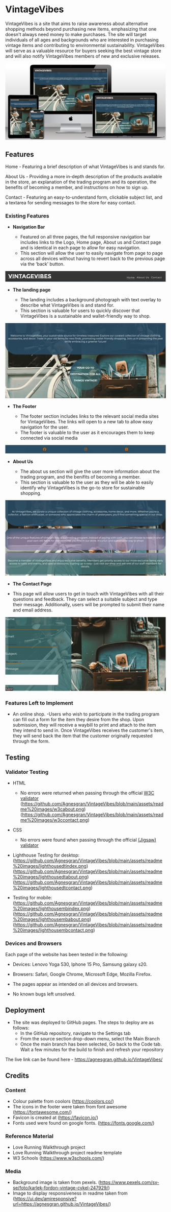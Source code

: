 # VintageVibes

VintageVibes is a site that aims to raise awareness about alternative shopping methods beyond purchasing new items, emphasizing that one doesn't always need money to make purchases. The site will target individuals of all ages and backgrounds who are interested in purchasing vintage items and contributing to environmental sustainability. VintageVibes will serve as a valuable resource for buyers seeking the best vintage store and will also notify VintageVibes members of new and exclusive releases.

![Responsice Mockup](https://github.com/Agnesgran/VintageVibes/blob/main/assets/readme%20images/landingmockup.png)

## Features 
Home - Featuring a brief description of what VintageVibes is and stands for.

About Us - Providing a more in-depth description of the products available in the store, an explanation of the trading program and its operation, the benefits of becoming a member, and instructions on how to sign up.

Contact - Featuring an easy-to-understand form, clickable subject list, and a textarea for sending messages to the store for easy contact.

### Existing Features

- __Navigation Bar__

  - Featured on all three pages, the full responsive navigation bar includes links to the Logo, Home page, About us and Contact page and is identical in each page to allow for easy navigation.
  - This section will allow the user to easily navigate from page to page across all devices without having to revert back to the previous page via the ‘back’ button. 

![Nav Bar](https://github.com/Agnesgran/VintageVibes/blob/main/assets/readme%20images/navbar.png)

- __The landing page__

  - The landing includes a background photograph with text overlay to describe what VintageVibes is and stand for.
  - This section is valuable for users to quickly discover that VintageVibes is a sustainable and wallet-friendly way to shop.

![Landing Page](https://github.com/Agnesgran/VintageVibes/blob/main/assets/readme%20images/landingpage.png)

- __The Footer__ 

  - The footer section includes links to the relevant social media sites for VintageVibes. The links will open to a new tab to allow easy navigation for the user. 
  - The footer is valuable to the user as it encourages them to keep connected via social media

![Footer](https://github.com/Agnesgran/VintageVibes/blob/main/assets/readme%20images/footer.png)

- __About Us__

  - The about us section will give the user more information about the trading program, and the benifits of becoming a member. 
  - This section is valuable to the user as they will be able to easily identify why VintageVibes is the go-to store for sustainable shopping.

![About Us](https://github.com/Agnesgran/VintageVibes/blob/main/assets/readme%20images/aboutus.png)

- __The Contact Page__

- This page will allow users to get in touch with VintageVibes with all their questions and feedback. They can select a suitable subject and type their message. Additionally, users will be prompted to submit their name and email address.

![Contact](https://github.com/Agnesgran/VintageVibes/blob/main/assets/readme%20images/contact.png)


### Features Left to Implement

- An online shop. 
-Users who wish to participate in the trading program can fill out a form for the item they desire from the shop. Upon submission, they will receive a waybill to print and attach to the item they intend to send in. Once VintageVibes receives the customer's item, they will send back the item that the customer originally requested through the form.

## Testing 

### Validator Testing 

- HTML
  - No errors were returned when passing through the official [W3C validator](https://github.com/Agnesgran/VintageVibes/blob/main/assets/readme%20images/w3cindex.png)
  (https://github.com/Agnesgran/VintageVibes/blob/main/assets/readme%20images/w3cabout.png)
  (https://github.com/Agnesgran/VintageVibes/blob/main/assets/readme%20images/w3ccontact.png)
- CSS
  - No errors were found when passing through the official [(Jigsaw) validator](https://github.com/Agnesgran/VintageVibes/blob/main/assets/readme%20images/w3ccss.png)

- Lighthouse 
Testing for desktop:
(https://github.com/Agnesgran/VintageVibes/blob/main/assets/readme%20images/lighthousedtindex.png)
(https://github.com/Agnesgran/VintageVibes/blob/main/assets/readme%20images/lighthousedtabout.png)
(https://github.com/Agnesgran/VintageVibes/blob/main/assets/readme%20images/lighthousedtcontact.png)

- Testing for mobile:
(https://github.com/Agnesgran/VintageVibes/blob/main/assets/readme%20images/lighthousembindex.png)
(https://github.com/Agnesgran/VintageVibes/blob/main/assets/readme%20images/lighthousembabout.png)
(https://github.com/Agnesgran/VintageVibes/blob/main/assets/readme%20images/lighthousembcontact.png)

### Devices and Browsers

Each page of the website has been tested in the following:
- Devices:
Lenovo Yoga 530,
Iphone 15 Pro,
Samsung galaxy s20.

- Browsers: 
Safari,
Google Chrome,
Microsoft Edge,
Mozilla Firefox.

- The pages appear as intended on all devices and browsers. 

- No known bugs left unsolved.

## Deployment

- The site was deployed to GitHub pages. The steps to deploy are as follows: 
  - In the GitHub repository, navigate to the Settings tab 
  - From the source section drop-down menu, select the Main Branch
  - Once the main branch has been selected, Go back to the Code tab. Wait a few minutes for the build to finish and refresh your repository 

The live link can be found here - https://agnesgran.github.io/VintageVibes/


## Credits 

### Content 

- Colour palette from coolors (https://coolors.co/)
- The icons in the footer were taken from font awesome (https://fontawesome.com/)
- Favicon is created at (https://favicon.io/)
- Fonts used were found on google fonts. (https://fonts.google.com/)

### Reference Material

- Love Running Walkthrough project
- Love Running Walkthrough project readme template
- W3 Schools (https://www.w3schools.com/)

### Media

- Background image is taken from pexels. (https://www.pexels.com/sv-se/foto/karlek-fordon-vintage-cykel-247929/)
- Image to display responsiveness in readme taken from (https://ui.dev/amiresponsive?url=https://agnesgran.github.io/VintageVibes/)
